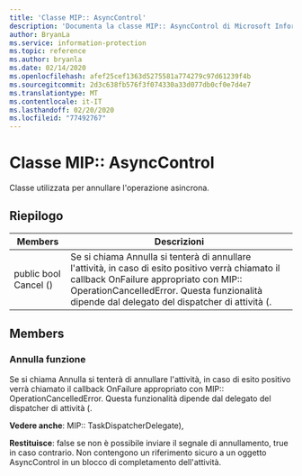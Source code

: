 ```yaml
---
title: 'Classe MIP:: AsyncControl'
description: 'Documenta la classe MIP:: AsyncControl di Microsoft Information Protection (MIP) SDK.'
author: BryanLa
ms.service: information-protection
ms.topic: reference
ms.author: bryanla
ms.date: 02/14/2020
ms.openlocfilehash: afef25cef1363d5275581a774279c97d61239f4b
ms.sourcegitcommit: 2d3c638fb576f3f074330a33d077db0cf0e7d4e7
ms.translationtype: MT
ms.contentlocale: it-IT
ms.lasthandoff: 02/20/2020
ms.locfileid: "77492767"
---
```

# <a name="class-mipasynccontrol"></a>Classe MIP:: AsyncControl 
Classe utilizzata per annullare l'operazione asincrona.
  
## <a name="summary"></a>Riepilogo
 Members                        | Descrizioni                                
--------------------------------|---------------------------------------------
public bool Cancel ()  |  Se si chiama Annulla si tenterà di annullare l'attività, in caso di esito positivo verrà chiamato il callback OnFailure appropriato con MIP:: OperationCancelledError. Questa funzionalità dipende dal delegato del dispatcher di attività (.
  
## <a name="members"></a>Members
  
### <a name="cancel-function"></a>Annulla funzione
Se si chiama Annulla si tenterà di annullare l'attività, in caso di esito positivo verrà chiamato il callback OnFailure appropriato con MIP:: OperationCancelledError. Questa funzionalità dipende dal delegato del dispatcher di attività (.
  
**Vedere anche**: MIP:: TaskDispatcherDelegate),

  
**Restituisce**: false se non è possibile inviare il segnale di annullamento, true in caso contrario.
Non contengono un riferimento sicuro a un oggetto AsyncControl in un blocco di completamento dell'attività.